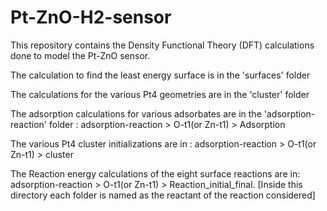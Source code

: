 # Pt-ZnO-H2-sensor
This repository contains the Density Functional Theory (DFT) calculations done to model the Pt-ZnO sensor. 

The calculation to find the least energy surface is in the 'surfaces' folder

The calculations for the various Pt4 geometries are in the 'cluster' folder

The adsorption calculations for various adsorbates are in the 'adsorption-reaction' folder : adsorption-reaction > O-t1(or Zn-t1) > Adsorption

The various Pt4 cluster initializations are in :  adsorption-reaction > O-t1(or Zn-t1) > cluster

The Reaction energy calculations of the eight surface reactions are in: adsorption-reaction > O-t1(or Zn-t1) > Reaction_initial_final. 
[Inside this directory each folder is named as the reactant of the reaction considered]
